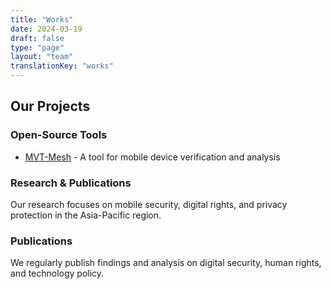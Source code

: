 ```yaml
---
title: "Works"
date: 2024-03-19
draft: false
type: "page"
layout: "team"
translationKey: "works"
---
```


## Our Projects

### Open-Source Tools
- [MVT-Mesh](https://github.com/BARGHEST-ngo/mvt-mesh) - A tool for mobile device verification and analysis

### Research & Publications
Our research focuses on mobile security, digital rights, and privacy protection in the Asia-Pacific region.

### Publications
We regularly publish findings and analysis on digital security, human rights, and technology policy. 